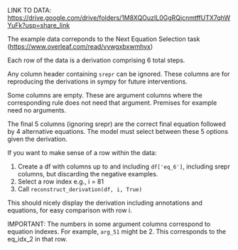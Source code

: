 LINK TO DATA: https://drive.google.com/drive/folders/1M8XQOuzIL0GgRQjcnmtffUTX7qhWYuFk?usp=share_link

The example data correponds to the Next Equation Selection task (https://www.overleaf.com/read/vywgxbxwmhyx)

Each row of the data is a derivation comprising 6 total steps.

Any column header containing ```srepr``` can be ignored. These columns are for reproducing the derivations in sympy for future interventions.

Some columns are empty. These are argument columns where the corresponding rule does not need that argument. Premises for example need no arguments.

The final 5 columns (ignoring srepr) are the correct final equation followed by 4 alternative equations. The model must select between these 5 options given the derivation.




If you want to make sense of a row within the data:

  1. Create a df with columns up to and including ```df['eq_6']```, including srepr columns, but discarding the negative examples. 
  2. Select a row index e.g., i = 81
  3. Call ```reconstruct_derivation(df, i, True)```

This should nicely display the derivation including annotations and equations, for easy comparison with row i.



IMPORTANT: The numbers in some argument columns correspond to equation indexes. For example, ```arg_51``` might be 2. This corresponds to the eq_idx_2 in that row.
